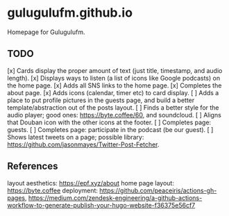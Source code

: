 # gulugulufm.github.io
Homepage for Gulugulufm.

## TODO 
[x] Cards display the proper amount of text (just title, timestamp, and audio length).
[x] Displays ways to listen (a list of icons like Google podcasts) on the home page.
[x] Adds all SNS links to the home page.
[x] Completes the about page.
[x] Adds icons (calendar, timer etc) to card display.
[ ] Adds a place to put profile pictures in the guests page, and build a better template/abstraction out of the posts layout.
[ ] Finds a better style for the audio player; good ones: https://byte.coffee/60, and soundcloud.
[ ] Aligns that Douban icon with the other icons at the footer.
[ ] Completes page: guests.
[ ] Completes page: participate in the podcast (be our guest). 
[ ] Shows latest tweets on a page; possible library: https://github.com/jasonmayes/Twitter-Post-Fetcher.

## References
layout aesthetics: https://epf.xyz/about
home page layout: https://byte.coffee
deployment: https://github.com/peaceiris/actions-gh-pages, https://medium.com/zendesk-engineering/a-github-actions-workflow-to-generate-publish-your-hugo-website-f36375e56cf7